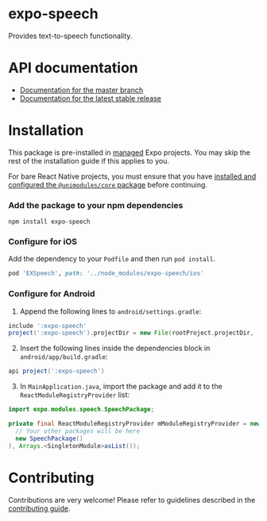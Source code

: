 # expo-speech

Provides text-to-speech functionality.

# API documentation

- [Documentation for the master branch](https://github.com/expo/expo/blob/master/docs/pages/versions/unversioned/sdk/speech.md)
- [Documentation for the latest stable release](https://docs.expo.io/versions/latest/sdk/speech/)

# Installation

This package is pre-installed in [managed](https://docs.expo.io/versions/latest/introduction/managed-vs-bare/) Expo projects. You may skip the rest of the installation guide if this applies to you.

For bare React Native projects, you must ensure that you have [installed and configured the `@unimodules/core` package](https://github.com/unimodules/core) before continuing.

### Add the package to your npm dependencies

```
npm install expo-speech
```

### Configure for iOS

Add the dependency to your `Podfile` and then run `pod install`.

```ruby
pod 'EXSpeech', path: '../node_modules/expo-speech/ios'
```

### Configure for Android

1. Append the following lines to `android/settings.gradle`:

```gradle
include ':expo-speech'
project(':expo-speech').projectDir = new File(rootProject.projectDir, '../node_modules/expo-speech/android')
```

2. Insert the following lines inside the dependencies block in `android/app/build.gradle`:
```gradle
api project(':expo-speech')
```

3. In `MainApplication.java`, import the package and add it to the `ReactModuleRegistryProvider` list:
```java
import expo.modules.speech.SpeechPackage;
```
```java
private final ReactModuleRegistryProvider mModuleRegistryProvider = new ReactModuleRegistryProvider(Arrays.<Package>asList(
  // Your other packages will be here
  new SpeechPackage()
), Arrays.<SingletonModule>asList());
```

# Contributing

Contributions are very welcome! Please refer to guidelines described in the [contributing guide]( https://github.com/expo/expo#contributing).
